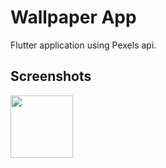 # Wallpaper App

Flutter application using Pexels api. 


## Screenshots

<img src="https://github.com/sainiteshb/hacktoberfest-flutter/blob/master/14_wallpaper_app/screenshots/Screenshot_1601964152.png" width = "100px" height = "100px"/>
